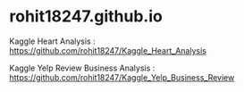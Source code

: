 # rohit18247.github.io

Kaggle Heart Analysis : https://github.com/rohit18247/Kaggle_Heart_Analysis

Kaggle Yelp Review Business Analysis : https://github.com/rohit18247/Kaggle_Yelp_Business_Review
